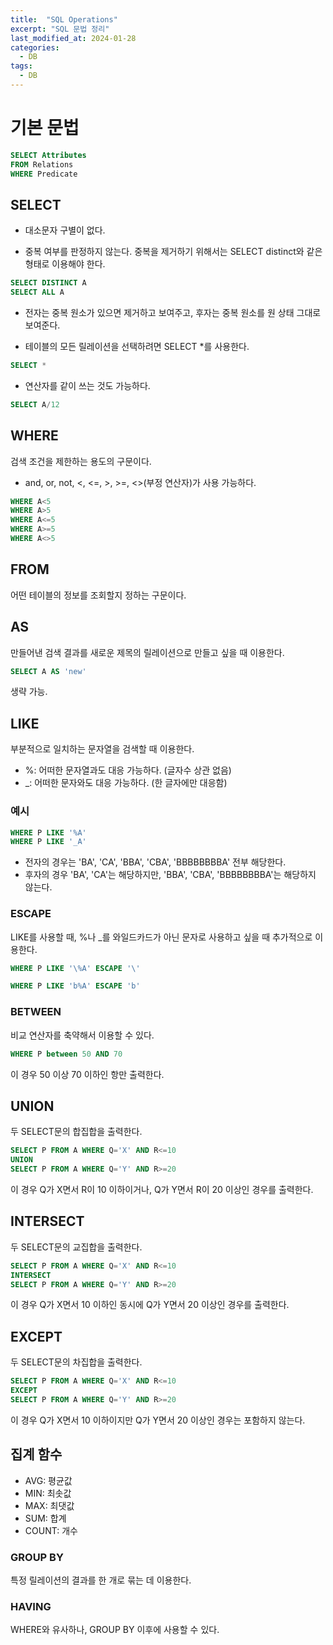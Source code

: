 ```yaml
---
title:  "SQL Operations"
excerpt: "SQL 문법 정리"
last_modified_at: 2024-01-28
categories:
  - DB
tags:
  - DB
---
```

# 기본 문법
```sql
SELECT Attributes
FROM Relations
WHERE Predicate
```

## SELECT
* 대소문자 구별이 없다.

* 중복 여부를 판정하지 않는다. 중복을 제거하기 위해서는 SELECT distinct와 같은 형태로 이용해야 한다.
```sql
SELECT DISTINCT A 
SELECT ALL A
```

* 전자는 중복 원소가 있으면 제거하고 보여주고, 후자는 중복 원소를 원 상태 그대로 보여준다.


* 테이블의 모든 릴레이션을 선택하려면 SELECT *를 사용한다.
```sql
SELECT *
```

* 연산자를 같이 쓰는 것도 가능하다.
```sql
SELECT A/12
```

## WHERE
검색 조건을 제한하는 용도의 구문이다.

* and, or, not, <, <=, >, >=, <>(부정 연산자)가 사용 가능하다. 

```sql
WHERE A<5
WHERE A>5
WHERE A<=5
WHERE A>=5
WHERE A<>5
```

## FROM
어떤 테이블의 정보를 조회할지 정하는 구문이다.
## AS
만들어낸 검색 결과를 새로운 제목의 릴레이션으로 만들고 싶을 때 이용한다.
```sql
SELECT A AS 'new'
```
생략 가능.

## LIKE
부분적으로 일치하는 문자열을 검색할 때 이용한다.
* %: 어떠한 문자열과도 대응 가능하다. (글자수 상관 없음)
* _: 어떠한 문자와도 대응 가능하다. (한 글자에만 대응함)

### 예시
```sql
WHERE P LIKE '%A' 
WHERE P LIKE '_A'
```

* 전자의 경우는 'BA', 'CA', 'BBA', 'CBA', 'BBBBBBBBA' 전부 해당한다.
* 후자의 경우 'BA', 'CA'는 해당하지만, 'BBA', 'CBA', 'BBBBBBBBA'는 해당하지 않는다.

### ESCAPE
LIKE를 사용할 때, %나 _를 와일드카드가 아닌 문자로 사용하고 싶을 때 추가적으로 이용한다.

```sql
WHERE P LIKE '\%A' ESCAPE '\'

WHERE P LIKE 'b%A' ESCAPE 'b'
```

### BETWEEN
비교 연산자를 축약해서 이용할 수 있다.

```sql
WHERE P between 50 AND 70
```

이 경우 50 이상 70 이하인 항만 출력한다.

## UNION

두 SELECT문의 합집합을 출력한다.

```sql
SELECT P FROM A WHERE Q='X' AND R<=10
UNION
SELECT P FROM A WHERE Q='Y' AND R>=20
```

이 경우 Q가 X면서 R이 10 이하이거나, Q가 Y면서 R이 20 이상인 경우를 출력한다.

## INTERSECT

두 SELECT문의 교집합을 출력한다.

```sql
SELECT P FROM A WHERE Q='X' AND R<=10
INTERSECT
SELECT P FROM A WHERE Q='Y' AND R>=20
```

이 경우 Q가 X면서 10 이하인 동시에 Q가 Y면서 20 이상인 경우를 출력한다.

## EXCEPT

두 SELECT문의 차집합을 출력한다.

```sql
SELECT P FROM A WHERE Q='X' AND R<=10
EXCEPT
SELECT P FROM A WHERE Q='Y' AND R>=20
```

이 경우 Q가 X면서 10 이하이지만 Q가 Y면서 20 이상인 경우는 포함하지 않는다.

## 집계 함수
* AVG: 평균값
* MIN: 최솟값
* MAX: 최댓값
* SUM: 합계
* COUNT: 개수

### GROUP BY
특정 릴레이션의 결과를 한 개로 묶는 데 이용한다.

### HAVING
WHERE와 유사하나, GROUP BY 이후에 사용할 수 있다.

